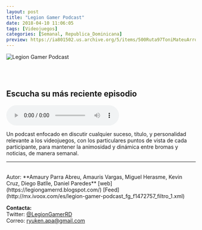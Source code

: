 ```yaml
---
layout: post
title: "Legion Gamer Podcast"
date: 2018-04-10 11:06:05
tags: [Videojuegos]
categories: [Semanal, Republica_Dominicana]
preview: https://ia801502.us.archive.org/5/items/500Ruta97ToniMateuArrom/300legion%20gamer%20logo%20-%20Amaury%20Parra%20Abreu.jpg
---
```


![Legion Gamer Podcast](https://ia601502.us.archive.org/5/items/500Ruta97ToniMateuArrom/500legion%20gamer%20logo%20-%20Amaury%20Parra%20Abreu.jpg)

<br/>
<br/>

## Escucha su más reciente episodio

<!--reproductor-feed=http://mx.ivoox.com/es/legion-gamer-podcast_fg_f1472757_filtro_1.xml-->
<!--reproductor-start-->
<audio id="audio" preload="auto" controls="" src="http://mx.ivoox.com/es/legion-gamer-podcast-43-b-demon-039-s-souls-uncharted_mf_29492592_feed_1.mp3"></audio>
<!--reproductor-end-->

Un podcast enfocado en discutir cualquier suceso, título, y personalidad relevante a los videojuegos, con los particulares puntos de vista de cada participante, para mantener la animosidad y dinámica entre bromas y noticias, de manera semanal.  

_ _ _
<br>
Autor: **Amaury Parra Abreu, Amauris Vargas, Miguel Herasme, Kevin Cruz, Diego Batlle, Daniel Paredes**  
[web](https://legiongamerrd.blogspot.com/)  
[Feed](http://mx.ivoox.com/es/legion-gamer-podcast_fg_f1472757_filtro_1.xml)  



**Contacta:**  
Twitter: [@LegionGamerRD](https://twitter.com/LegionGamerRD)  
Correo: [ryuken.apa@gmail.com](mailto:ryuken.apa@gmail.com)  
